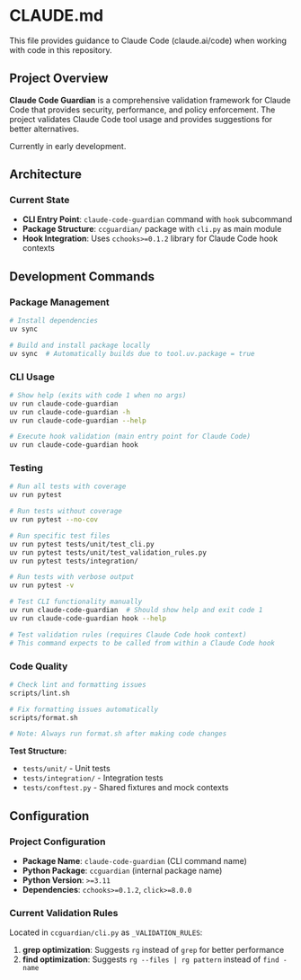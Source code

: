 # CLAUDE.md

This file provides guidance to Claude Code (claude.ai/code) when working with code in this repository.

## Project Overview

**Claude Code Guardian** is a comprehensive validation framework for Claude Code that provides security,
performance, and policy enforcement. The project validates Claude Code tool usage and provides suggestions for
better alternatives.

Currently in early development.

## Architecture

### Current State

- **CLI Entry Point**: `claude-code-guardian` command with `hook` subcommand
- **Package Structure**: `ccguardian/` package with `cli.py` as main module
- **Hook Integration**: Uses `cchooks>=0.1.2` library for Claude Code hook contexts

## Development Commands

### Package Management

```bash
# Install dependencies
uv sync

# Build and install package locally
uv sync  # Automatically builds due to tool.uv.package = true
```

### CLI Usage

```bash
# Show help (exits with code 1 when no args)
uv run claude-code-guardian
uv run claude-code-guardian -h
uv run claude-code-guardian --help

# Execute hook validation (main entry point for Claude Code)
uv run claude-code-guardian hook
```

### Testing

```bash
# Run all tests with coverage
uv run pytest

# Run tests without coverage  
uv run pytest --no-cov

# Run specific test files
uv run pytest tests/unit/test_cli.py
uv run pytest tests/unit/test_validation_rules.py
uv run pytest tests/integration/

# Run tests with verbose output
uv run pytest -v

# Test CLI functionality manually
uv run claude-code-guardian  # Should show help and exit code 1
uv run claude-code-guardian hook --help

# Test validation rules (requires Claude Code hook context)
# This command expects to be called from within a Claude Code hook
```

### Code Quality

```bash
# Check lint and formatting issues
scripts/lint.sh

# Fix formatting issues automatically
scripts/format.sh

# Note: Always run format.sh after making code changes
```

**Test Structure:**

- `tests/unit/` - Unit tests
- `tests/integration/` - Integration tests
- `tests/conftest.py` - Shared fixtures and mock contexts

## Configuration

### Project Configuration

- **Package Name**: `claude-code-guardian` (CLI command name)
- **Python Package**: `ccguardian` (internal package name)
- **Python Version**: `>=3.11`
- **Dependencies**: `cchooks>=0.1.2`, `click>=8.0.0`

### Current Validation Rules

Located in `ccguardian/cli.py` as `_VALIDATION_RULES`:

1. **grep optimization**: Suggests `rg` instead of `grep` for better performance
2. **find optimization**: Suggests `rg --files | rg pattern` instead of `find -name`
